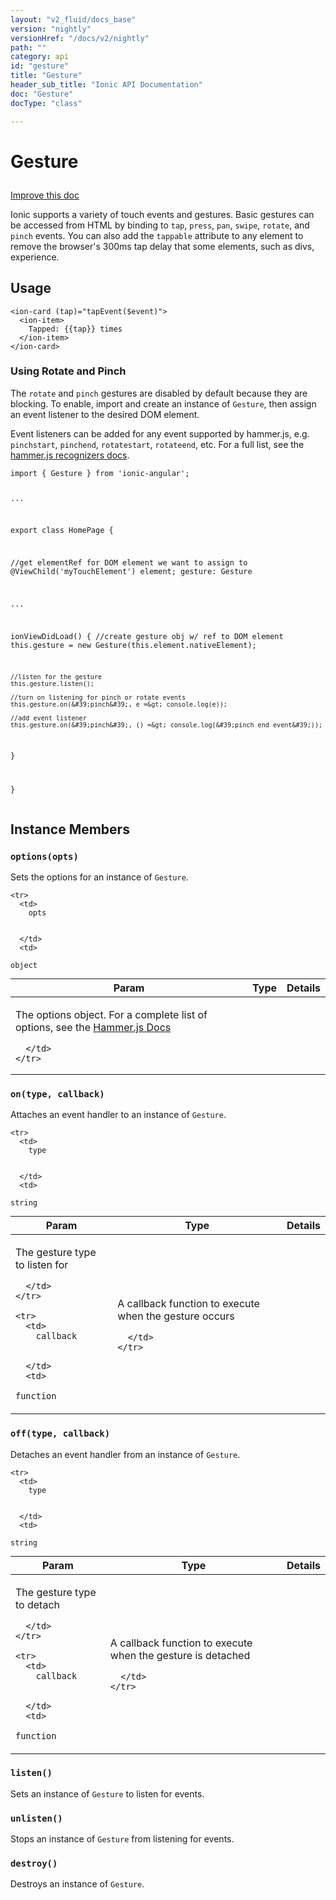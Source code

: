 ```yaml
---
layout: "v2_fluid/docs_base"
version: "nightly"
versionHref: "/docs/v2/nightly"
path: ""
category: api
id: "gesture"
title: "Gesture"
header_sub_title: "Ionic API Documentation"
doc: "Gesture"
docType: "class"

---
```










<h1 class="api-title">
<a class="anchor" name="gesture" href="#gesture"></a>

Gesture





</h1>

<a class="improve-v2-docs" href="http://github.com/driftyco/ionic/edit/master//Users/Alex/Desktop/git/ionic/src/gestures/gesture.ts#L1">
Improve this doc
</a>






<p>Ionic supports a variety of touch events and gestures. Basic gestures can 
be accessed from HTML by binding to <code>tap</code>, <code>press</code>, <code>pan</code>, <code>swipe</code>, <code>rotate</code>, 
and <code>pinch</code> events. You can also add the <code>tappable</code> attribute to any element to
remove the browser&#39;s 300ms tap delay that some elements, such as divs, experience.</p>




<!-- @usage tag -->

<h2><a class="anchor" name="usage" href="#usage"></a>Usage</h2>

<pre><code class="lang-html">&lt;ion-card (tap)=&quot;tapEvent($event)&quot;&gt;
  &lt;ion-item&gt;
    Tapped: {{tap}} times
  &lt;/ion-item&gt;
&lt;/ion-card&gt;
</code></pre>
<h3 id="using-rotate-and-pinch">Using Rotate and Pinch</h3>
<p>The <code>rotate</code> and <code>pinch</code> gestures are disabled by default because they are blocking. 
To enable, import and create an instance of <code>Gesture</code>, then assign an event listener 
to the desired DOM element.</p>
<p>Event listeners can be added for any event supported by hammer.js, e.g. <code>pinchstart</code>, 
<code>pinchend</code>, <code>rotatestart</code>, <code>rotateend</code>, etc. For a full list, see the 
<a href="http://hammerjs.github.io/recognizer-pinch/">hammer.js recognizers docs</a>. </p>
<pre><code class="lang-ts">import { Gesture } from &#39;ionic-angular&#39;;

...

export class HomePage {

  //get elementRef for DOM element we want to assign to
  @ViewChild(&#39;myTouchElement&#39;) element;
  gesture: Gesture

...

  ionViewDidLoad() {
    //create gesture obj w/ ref to DOM element
    this.gesture = new Gesture(this.element.nativeElement);    

    //listen for the gesture
    this.gesture.listen();

    //turn on listening for pinch or rotate events
    this.gesture.on(&#39;pinch&#39;, e =&gt; console.log(e));

    //add event listener
    this.gesture.on(&#39;pinch&#39;, () =&gt; console.log(&#39;pinch end event&#39;));
  }

}
</code></pre>




<!-- @property tags -->



<!-- instance methods on the class -->

<h2><a class="anchor" name="instance-members" href="#instance-members"></a>Instance Members</h2>

<div id="options"></div>

<h3>
<a class="anchor" name="options" href="#options"></a>
<code>options(opts)</code>
  

</h3>

Sets the options for an instance of `Gesture`. 


<table class="table param-table" style="margin:0;">
  <thead>
    <tr>
      <th>Param</th>
      <th>Type</th>
      <th>Details</th>
    </tr>
  </thead>
  <tbody>
    
    <tr>
      <td>
        opts
        
        
      </td>
      <td>
        
  <code>object</code>
      </td>
      <td>
        <p>The options object. For a complete list of options, see the <a href="http://hammerjs.github.io/api/#hammerdefaults">Hammer.js Docs</a></p>

        
      </td>
    </tr>
    
  </tbody>
</table>








<div id="on"></div>

<h3>
<a class="anchor" name="on" href="#on"></a>
<code>on(type,&nbsp;callback)</code>
  

</h3>

Attaches an event handler to an instance of `Gesture`.


<table class="table param-table" style="margin:0;">
  <thead>
    <tr>
      <th>Param</th>
      <th>Type</th>
      <th>Details</th>
    </tr>
  </thead>
  <tbody>
    
    <tr>
      <td>
        type
        
        
      </td>
      <td>
        
  <code>string</code>
      </td>
      <td>
        <p>The gesture type to listen for</p>

        
      </td>
    </tr>
    
    <tr>
      <td>
        callback
        
        
      </td>
      <td>
        
  <code>function</code>
      </td>
      <td>
        <p>A callback function to execute when the gesture occurs</p>

        
      </td>
    </tr>
    
  </tbody>
</table>








<div id="off"></div>

<h3>
<a class="anchor" name="off" href="#off"></a>
<code>off(type,&nbsp;callback)</code>
  

</h3>

Detaches an event handler from an instance of `Gesture`.


<table class="table param-table" style="margin:0;">
  <thead>
    <tr>
      <th>Param</th>
      <th>Type</th>
      <th>Details</th>
    </tr>
  </thead>
  <tbody>
    
    <tr>
      <td>
        type
        
        
      </td>
      <td>
        
  <code>string</code>
      </td>
      <td>
        <p>The gesture type to detach</p>

        
      </td>
    </tr>
    
    <tr>
      <td>
        callback
        
        
      </td>
      <td>
        
  <code>function</code>
      </td>
      <td>
        <p>A callback function to execute when the gesture is detached</p>

        
      </td>
    </tr>
    
  </tbody>
</table>








<div id="listen"></div>

<h3>
<a class="anchor" name="listen" href="#listen"></a>
<code>listen()</code>
  

</h3>

Sets an instance of `Gesture` to listen for events.











<div id="unlisten"></div>

<h3>
<a class="anchor" name="unlisten" href="#unlisten"></a>
<code>unlisten()</code>
  

</h3>

Stops an instance of `Gesture` from listening for events.











<div id="destroy"></div>

<h3>
<a class="anchor" name="destroy" href="#destroy"></a>
<code>destroy()</code>
  

</h3>

Destroys an instance of `Gesture`.














<!-- related link --><!-- end content block -->


<!-- end body block -->

